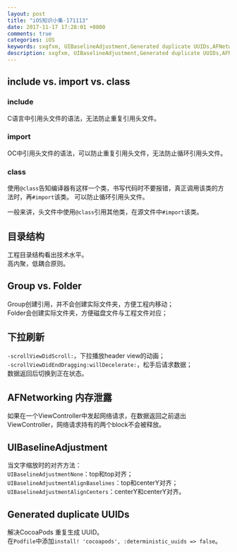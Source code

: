 ```yaml
---
layout: post
title: "iOS知识小集-171113"
date: 2017-11-17 17:28:01 +0800
comments: true
categories: iOS
keywords: sxgfxm, UIBaselineAdjustment,Generated duplicate UUIDs,AFNetworking 内存泄露,include vs. import vs. class, 下拉刷新
description: sxgfxm, UIBaselineAdjustment,Generated duplicate UUIDs,AFNetworking 内存泄露,include vs. import vs. class, 下拉刷新
---
```


## include vs. import vs. class

### include
C语言中引用头文件的语法，无法防止重复引用头文件。

### import
OC中引用头文件的语法，可以防止重复引用头文件，无法防止循环引用头文件。

### class
使用`@class`告知编译器有这样一个类，书写代码时不要报错，真正调用该类的方法时，再`#import`该类。
可以防止循环引用头文件。  

一般来讲，头文件中使用`@class`引用其他类，在源文件中`#import`该类。

<!-- more -->

## 目录结构
工程目录结构看出技术水平。  
高内聚，低耦合原则。

## Group vs. Folder
Group创建引用，并不会创建实际文件夹，方便工程内移动；  
Folder会创建实际文件夹，方便磁盘文件与工程文件对应；

## 下拉刷新
`-scrollViewDidScroll:`，下拉播放header view的动画；  
`-scrollViewDidEndDragging:willDecelerate:`，松手后请求数据；  
数据返回后切换到正在状态。  

## AFNetworking 内存泄露
如果在一个ViewController中发起网络请求，在数据返回之前退出ViewController，网络请求持有的两个block不会被释放。

## UIBaselineAdjustment
当文字缩放时的对齐方法：  
`UIBaselineAdjustmentNone`：top和top对齐；  
`UIBaselineAdjustmentAlignBaselines`：top和centerY对齐；  
`UIBaselineAdjustmentAlignCenters`：centerY和centerY对齐。  

## Generated duplicate UUIDs
解决CocoaPods 重复生成 UUID。  
在`Podfile`中添加`install! 'cocoapods', :deterministic_uuids => false`。
